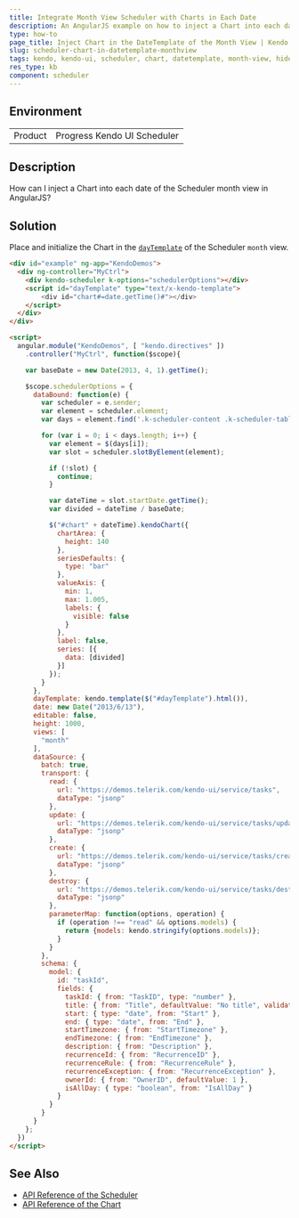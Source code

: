 ```yaml
---
title: Integrate Month View Scheduler with Charts in Each Date
description: An AngularJS example on how to inject a Chart into each date of the Kendo UI Scheduler month view.
type: how-to
page_title: Inject Chart in the DateTemplate of the Month View | Kendo UI Scheduler
slug: scheduler-chart-in-datetemplate-monthview
tags: kendo, kendo-ui, scheduler, chart, datetemplate, month-view, hide
res_type: kb
component: scheduler
---
```


## Environment

<table>
 <tr>
  <td>Product</td>
  <td>Progress Kendo UI Scheduler</td>
 </tr>
</table>

## Description

How can I inject a Chart into each date of the Scheduler month view in AngularJS?

## Solution

Place and initialize the Chart in the [`dayTemplate`](https://docs.telerik.com/kendo-ui/api/javascript/ui/scheduler#configuration-views.dayTemplate) of the Scheduler `month` view.

```html
<div id="example" ng-app="KendoDemos">
  <div ng-controller="MyCtrl">
    <div kendo-scheduler k-options="schedulerOptions"></div>
    <script id="dayTemplate" type="text/x-kendo-template">
    	<div id="chart#=date.getTime()#"></div>
    </script>
  </div>
</div>

<script>
  angular.module("KendoDemos", [ "kendo.directives" ])
    .controller("MyCtrl", function($scope){

	var baseDate = new Date(2013, 4, 1).getTime();

    $scope.schedulerOptions = {
      dataBound: function(e) {
        var scheduler = e.sender;
        var element = scheduler.element;
        var days = element.find('.k-scheduler-content .k-scheduler-table td[role="gridcell"]');

		for (var i = 0; i < days.length; i++) {
          var element = $(days[i]);
          var slot = scheduler.slotByElement(element);

		  if (!slot) {
            continue;
          }

		  var dateTime = slot.startDate.getTime();
          var divided = dateTime / baseDate;

		  $("#chart" + dateTime).kendoChart({
            chartArea: {
              height: 140
            },
            seriesDefaults: {
              type: "bar"
            },
            valueAxis: {
              min: 1,
              max: 1.005,
              labels: {
                visible: false
              }
            },
            label: false,
            series: [{
              data: [divided]
            }]
          });
        }
      },
      dayTemplate: kendo.template($("#dayTemplate").html()),
      date: new Date("2013/6/13"),
      editable: false,
      height: 1000,
      views: [
        "month"
      ],
      dataSource: {
        batch: true,
        transport: {
          read: {
            url: "https://demos.telerik.com/kendo-ui/service/tasks",
            dataType: "jsonp"
          },
          update: {
            url: "https://demos.telerik.com/kendo-ui/service/tasks/update",
            dataType: "jsonp"
          },
          create: {
            url: "https://demos.telerik.com/kendo-ui/service/tasks/create",
            dataType: "jsonp"
          },
          destroy: {
            url: "https://demos.telerik.com/kendo-ui/service/tasks/destroy",
            dataType: "jsonp"
          },
          parameterMap: function(options, operation) {
            if (operation !== "read" && options.models) {
              return {models: kendo.stringify(options.models)};
            }
          }
        },
        schema: {
          model: {
            id: "taskId",
            fields: {
              taskId: { from: "TaskID", type: "number" },
              title: { from: "Title", defaultValue: "No title", validation: { required: true } },
              start: { type: "date", from: "Start" },
              end: { type: "date", from: "End" },
              startTimezone: { from: "StartTimezone" },
              endTimezone: { from: "EndTimezone" },
              description: { from: "Description" },
              recurrenceId: { from: "RecurrenceID" },
              recurrenceRule: { from: "RecurrenceRule" },
              recurrenceException: { from: "RecurrenceException" },
              ownerId: { from: "OwnerID", defaultValue: 1 },
              isAllDay: { type: "boolean", from: "IsAllDay" }
            }
          }
        }
      }
    };
  })
</script>

```

## See Also

* [API Reference of the Scheduler](https://docs.telerik.com/kendo-ui/api/javascript/ui/scheduler)
* [API Reference of the Chart](https://docs.telerik.com/kendo-ui/api/javascript/dataviz/ui/chart)
